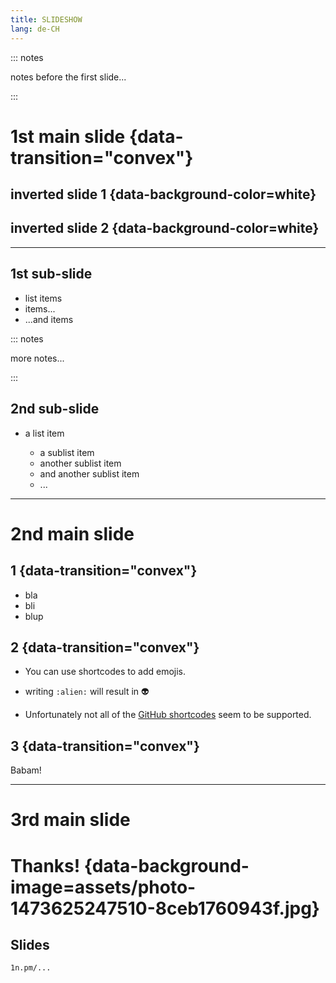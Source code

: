```yaml
---
title: SLIDESHOW
lang: de-CH
---
```


::: notes

notes before the first slide...

:::

# 1st main slide {data-transition="convex"}

## <span class="inverted">inverted slide 1</span> {data-background-color=white}

## <span class="inverted">inverted slide 2</span> {data-background-color=white}

---

## 1st sub-slide

- list items
- items...
- ...and items

::: notes

more notes...

:::

## 2nd sub-slide

- a list item

    - a sublist item
    - another sublist item
    - and another sublist item
    - ...

---

# 2nd main slide

## 1 {data-transition="convex"}

- bla
- bli
- blup

## 2 {data-transition="convex"}

- You can use shortcodes to add emojis.

- writing `:alien:` will result in :alien: 

- Unfortunately not all of the [GitHub shortcodes](https://github.com/ikatyang/emoji-cheat-sheet#readme) seem to be supported.

## 3 {data-transition="convex"}

Babam!

---

# 3rd main slide

# Thanks! {data-background-image=assets/photo-1473625247510-8ceb1760943f.jpg}

## Slides

`1n.pm/...`
